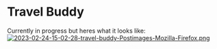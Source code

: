 # Travel Buddy

 
 Currently in progress but heres what it looks like:
[![2023-02-24-15-02-28-travel-buddy-Postimages-Mozilla-Firefox.png](https://i.postimg.cc/C1rDBHD0/2023-02-24-15-02-28-travel-buddy-Postimages-Mozilla-Firefox.png)](https://postimg.cc/47tnjcB2)
